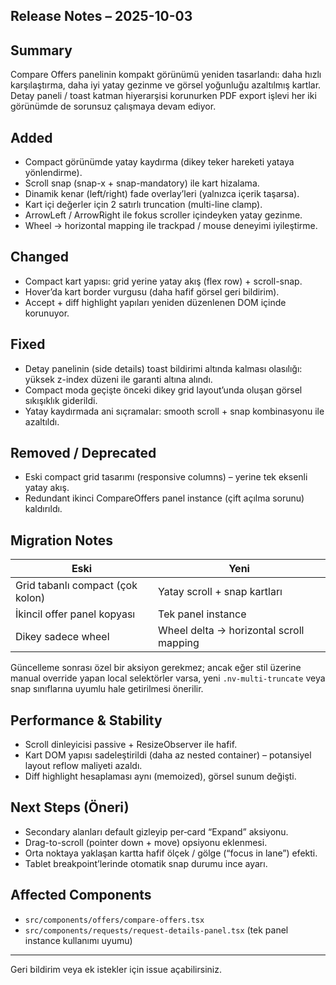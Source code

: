 ## Release Notes – 2025-10-03

## Summary

Compare Offers panelinin kompakt görünümü yeniden tasarlandı: daha hızlı karşılaştırma, daha iyi yatay gezinme ve görsel yoğunluğu azaltılmış kartlar. Detay paneli / toast katman hiyerarşisi korunurken PDF export işlevi her iki görünümde de sorunsuz çalışmaya devam ediyor.

## Added

- Compact görünümde yatay kaydırma (dikey teker hareketi yataya yönlendirme).
- Scroll snap (snap-x + snap-mandatory) ile kart hizalama.
- Dinamik kenar (left/right) fade overlay’leri (yalnızca içerik taşarsa).
- Kart içi değerler için 2 satırlı truncation (multi-line clamp).
- ArrowLeft / ArrowRight ile fokus scroller içindeyken yatay gezinme.
- Wheel -> horizontal mapping ile trackpad / mouse deneyimi iyileştirme.

## Changed

- Compact kart yapısı: grid yerine yatay akış (flex row) + scroll-snap.
- Hover’da kart border vurgusu (daha hafif görsel geri bildirim).
- Accept + diff highlight yapıları yeniden düzenlenen DOM içinde korunuyor.

## Fixed

- Detay panelinin (side details) toast bildirimi altında kalması olasılığı: yüksek z-index düzeni ile garanti altına alındı.
- Compact moda geçişte önceki dikey grid layout’unda oluşan görsel sıkışıklık giderildi.
- Yatay kaydırmada ani sıçramalar: smooth scroll + snap kombinasyonu ile azaltıldı.

## Removed / Deprecated

- Eski compact grid tasarımı (responsive columns) – yerine tek eksenli yatay akış.
- Redundant ikinci CompareOffers panel instance (çift açılma sorunu) kaldırıldı.

## Migration Notes

| Eski                             | Yeni                                    |
| -------------------------------- | --------------------------------------- |
| Grid tabanlı compact (çok kolon) | Yatay scroll + snap kartları            |
| İkincil offer panel kopyası      | Tek panel instance                      |
| Dikey sadece wheel               | Wheel delta → horizontal scroll mapping |

Güncelleme sonrası özel bir aksiyon gerekmez; ancak eğer stil üzerine manual override yapan local selektörler varsa, yeni `.nv-multi-truncate` veya snap sınıflarına uyumlu hale getirilmesi önerilir.

## Performance & Stability

- Scroll dinleyicisi passive + ResizeObserver ile hafif.
- Kart DOM yapısı sadeleştirildi (daha az nested container) – potansiyel layout reflow maliyeti azaldı.
- Diff highlight hesaplaması aynı (memoized), görsel sunum değişti.

## Next Steps (Öneri)

- Secondary alanları default gizleyip per‑card “Expand” aksiyonu.
- Drag-to-scroll (pointer down + move) opsiyonu eklenmesi.
- Orta noktaya yaklaşan kartta hafif ölçek / gölge (“focus in lane”) efekti.
- Tablet breakpoint’lerinde otomatik snap durumu ince ayarı.

## Affected Components

- `src/components/offers/compare-offers.tsx`
- `src/components/requests/request-details-panel.tsx` (tek panel instance kullanımı uyumu)

---

Geri bildirim veya ek istekler için issue açabilirsiniz.
